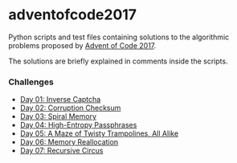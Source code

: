 # adventofcode2017

Python scripts and test files containing solutions to the algorithmic problems proposed by [Advent of Code 2017](https://adventofcode.com/2017/).

The solutions are briefly explained in comments inside the scripts.

### Challenges

* [Day 01: Inverse Captcha](puzzle01.py)
* [Day 02: Corruption Checksum](puzzle02.py)
* [Day 03: Spiral Memory](puzzle03.py)
* [Day 04: High-Entropy Passphrases](puzzle04.py)
* [Day 05: A Maze of Twisty Trampolines, All Alike](puzzle05.py)
* [Day 06: Memory Reallocation](puzzle06.py)
* [Day 07: Recursive Circus](puzzle07.py)
